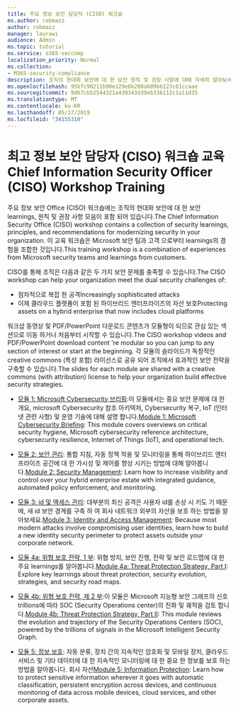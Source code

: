 ```yaml
---
title: 주요 정보 보안 담당자 (CISO) 워크숍
ms.author: robmazz
author: robmazz
manager: laurawi
audience: Admin
ms.topic: tutorial
ms.service: o365-seccomp
localization_priority: Normal
ms.collection:
- M365-security-compliance
description: 조직의 현대화 보안에 대 한 보안 원칙 및 권장 사항에 대해 자세히 알아보세요.
ms.openlocfilehash: 95bfc90211b90e129e6b208ab09b6123c61ccaae
ms.sourcegitcommit: 9d67cb52544321a430343d39eb336112c1a11d35
ms.translationtype: MT
ms.contentlocale: ko-KR
ms.lasthandoff: 05/17/2019
ms.locfileid: "34155310"
---
```

# <a name="chief-information-security-officer-ciso-workshop-training"></a><span data-ttu-id="94223-103">최고 정보 보안 담당자 (CISO) 워크숍 교육</span><span class="sxs-lookup"><span data-stu-id="94223-103">Chief Information Security Officer (CISO) Workshop Training</span></span>

<span data-ttu-id="94223-104">주요 정보 보안 Office (CISO) 워크숍에는 조직의 현대화 보안에 대 한 보안 learnings, 원칙 및 권장 사항 모음이 포함 되어 있습니다.</span><span class="sxs-lookup"><span data-stu-id="94223-104">The Chief Information Security Office (CISO) workshop contains a collection of security learnings, principles, and recommendations for modernizing security in your organization.</span></span> <span data-ttu-id="94223-105">이 교육 워크숍은 Microsoft 보안 팀과 고객 으로부터 learnings의 경험을 조합한 것입니다.</span><span class="sxs-lookup"><span data-stu-id="94223-105">This training workshop is a combination of experiences from Microsoft security teams and learnings from customers.</span></span>

<span data-ttu-id="94223-106">CISO를 통해 조직은 다음과 같은 두 가지 보안 문제를 충족할 수 있습니다.</span><span class="sxs-lookup"><span data-stu-id="94223-106">The CISO workshop can help your organization meet the dual security challenges of:</span></span>

- <span data-ttu-id="94223-107">점차적으로 복잡 한 공격</span><span class="sxs-lookup"><span data-stu-id="94223-107">Increasingly sophisticated attacks</span></span>
- <span data-ttu-id="94223-108">이제 클라우드 플랫폼이 포함 된 하이브리드 엔터프라이즈의 자산 보호</span><span class="sxs-lookup"><span data-stu-id="94223-108">Protecting assets on a hybrid enterprise that now includes cloud platforms</span></span>

<span data-ttu-id="94223-109">워크샵 동영상 및 PDF/PowerPoint 다운로드 콘텐츠가 모듈형이 되므로 관심 있는 섹션으로 이동 하거나 처음부터 시작할 수 있습니다.</span><span class="sxs-lookup"><span data-stu-id="94223-109">The CISO workshop videos and PDF/PowerPoint download content 're modular so you can jump to any section of interest or start at the beginning.</span></span> <span data-ttu-id="94223-110">각 모듈의 슬라이드가 독창적인 creative commons (특성 포함) 라이선스로 공유 되어 조직에서 효과적인 보안 전략을 구축할 수 있습니다.</span><span class="sxs-lookup"><span data-stu-id="94223-110">The slides for each module are shared with a creative commons (with attribution) license to help your organization build effective security strategies.</span></span>

- <span data-ttu-id="94223-111">[모듈 1: Microsoft Cybersecurity 브리핑](ciso-workshop-module-1.md):이 모듈에서는 중요 보안 문제에 대 한 개요, microsoft Cybersecurity 참조 아키텍처, Cybersecurity 복구, IoT (인터넷 관련 사항) 및 운영 기술에 대해 설명 합니다.</span><span class="sxs-lookup"><span data-stu-id="94223-111">[Module 1: Microsoft Cybersecurity Briefing](ciso-workshop-module-1.md): This module covers overviews on critical security hygiene, Microsoft cybersecurity reference architecture, cybersecurity resilience, Internet of Things (IoT), and operational tech.</span></span>

- <span data-ttu-id="94223-112">[모듈 2: 보안 관리](ciso-workshop-module-2.md): 통합 지침, 자동 정책 적용 및 모니터링을 통해 하이브리드 엔터프라이즈 공간에 대 한 가시성 및 제어를 향상 시키는 방법에 대해 알아봅니다.</span><span class="sxs-lookup"><span data-stu-id="94223-112">[Module 2: Security Management](ciso-workshop-module-2.md): Learn how to increase visibility and control over your hybrid enterprise estate with integrated guidance, automated policy enforcement, and monitoring.</span></span>

- <span data-ttu-id="94223-113">[모듈 3: id 및 액세스 관리](ciso-workshop-module-3.md): 대부분의 최신 공격은 사용자 id를 손상 시 키도 기 때문에, 새 id 보안 경계를 구축 하 여 회사 네트워크 외부의 자산을 보호 하는 방법을 알아보세요.</span><span class="sxs-lookup"><span data-stu-id="94223-113">[Module 3: Identity and Access Management](ciso-workshop-module-3.md): Because most modern attacks involve compromising user identities, learn how to build a new identity security perimeter to protect assets outside your corporate network.</span></span>

- <span data-ttu-id="94223-114">[모듈 4a: 위협 보호 전략, 1 부](ciso-workshop-module-4a.md): 위협 방지, 보안 진행, 전략 및 보안 로드맵에 대 한 주요 learnings를 알아봅니다.</span><span class="sxs-lookup"><span data-stu-id="94223-114">[Module 4a: Threat Protection Strategy, Part I](ciso-workshop-module-4a.md): Explore key learnings about threat protection, security evolution, strategies, and security road maps.</span></span>

- <span data-ttu-id="94223-115">[모듈 4b: 위협 보호 전략, 제 2 부](ciso-workshop-module-4b.md):이 모듈은 Microsoft 지능형 보안 그래프의 신호 trillions에 따라 SOC (Security Operations center)의 진화 및 궤적을 검토 합니다.</span><span class="sxs-lookup"><span data-stu-id="94223-115">[Module 4b: Threat Protection Strategy, Part II](ciso-workshop-module-4b.md): This module reviews the evolution and trajectory of the Security Operations Centers (SOC), powered by the trillions of signals in the Microsoft Intelligent Security Graph.</span></span>

- <span data-ttu-id="94223-116">[모듈 5: 정보 보호](ciso-workshop-module-5.md): 자동 분류, 장치 간의 지속적인 암호화 및 모바일 장치, 클라우드 서비스 및 기타 데이터에 대 한 지속적인 모니터링에 대 한 중요 한 정보를 보호 하는 방법을 알아봅니다. 회사 자산</span><span class="sxs-lookup"><span data-stu-id="94223-116">[Module 5: Information Protection](ciso-workshop-module-5.md): Learn how to protect sensitive information wherever it goes with automatic classification, persistent encryption across devices, and continuous monitoring of data across mobile devices, cloud services, and other corporate assets.</span></span>

